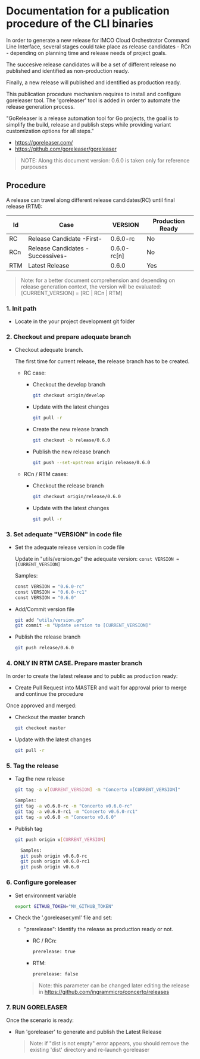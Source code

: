 # Documentation for a publication procedure of the CLI binaries

In order to generate a new release for IMCO Cloud Orchestrator Command Line Interface, several stages could take place as release candidates - RCn - depending on planning time and release needs of project goals.

The succesive release candidates will be a set of different release no published and identified as non-production ready.

Finally, a new release will published and identified as production ready.

This publication procedure mechanism requires to install and configure goreleaser tool. The 'goreleaser' tool is added in order to automate the release generation process.

"GoReleaser is a release automation tool for Go projects, the goal is to simplify the build, release and publish steps while providing variant customization options for all steps."

- <https://goreleaser.com/>
- <https://github.com/goreleaser/goreleaser>

> NOTE: Along this document version: 0.6.0 is taken only for reference purpouses

## Procedure

A release can travel along different release candidates(RC) until final release (RTM):

Id | Case | VERSION | Production Ready
------------------------|---------------------|---------------------|---------------------
RC | Release Candidate -First- | 0.6.0-rc | No
RCn | Release Candidates -Successives- | 0.6.0-rc[n] | No
RTM | Latest Release | 0.6.0 | Yes

> Note: for a better document comprehension and depending on release generation context, the version will be evaluated: [CURRENT_VERSION] = [RC | RCn | RTM]

### 1. Init path

- Locate in the your project development git folder

### 2. Checkout and prepare adequate branch

- Checkout adequate branch.

    The first time for current release, the release branch has to be created.

  - RC case:
    - Checkout the develop branch
      ```bash
      git checkout origin/develop
      ```
    - Update with the latest changes
      ```bash
      git pull -r
      ```

    - Create the new release branch
      ```bash
      git checkout -b release/0.6.0
      ```

    - Publish the new release branch
      ```bash
      git push --set-upstream origin release/0.6.0
      ```

  - RCn / RTM cases:
    - Checkout the release branch
      ```bash
      git checkout origin/release/0.6.0
      ```

    - Update with the latest changes
      ```bash
      git pull -r
      ```

### 3. Set adequate "VERSION" in code file

- Set the adequate release version in code file

  Update in "utils/version.go" the adequate version: `const VERSION = [CURRENT_VERSION]`

  Samples:

  ```bash
  const VERSION = "0.6.0-rc"
  const VERSION = "0.6.0-rc1"
  const VERSION = "0.6.0"
  ```

- Add/Commit version file

  ```bash
  git add "utils/version.go"
  git commit -m "Update version to [CURRENT_VERSION]"
  ```

- Publish the release branch

  ```bash
  git push release/0.6.0
  ```

### 4. ONLY IN RTM CASE. Prepare master branch

In order to create the latest release and to public as production ready:

- Create Pull Request into MASTER and wait for approval prior to merge and continue the procedure

Once approved and merged:

- Checkout the master branch

  ```bash
  git checkout master
  ```

- Update with the latest changes

  ```bash
  git pull -r
  ```

### 5. Tag the release

- Tag the new release

  ```bash
  git tag -a v[CURRENT_VERSION] -m "Concerto v[CURRENT_VERSION]"
  ```

  ```bash
  Samples:
  git tag -a v0.6.0-rc -m "Concerto v0.6.0-rc"
  git tag -a v0.6.0-rc1 -m "Concerto v0.6.0-rc1"
  git tag -a v0.6.0 -m "Concerto v0.6.0"
  ```

- Publish tag

  ```bash
  git push origin v[CURRENT_VERSION]
  ```

  ```bash
    Samples:
    git push origin v0.6.0-rc
    git push origin v0.6.0-rc1
    git push origin v0.6.0
  ```

### 6. Configure goreleaser

- Set environment variable

  ```bash
  export GITHUB_TOKEN="MY_GITHUB_TOKEN"
  ```

- Check the '.goreleaser.yml' file and set:

  - "prerelease": Identify the release as production ready or not.
    - RC / RCn:

      ```bash
      prerelease: true
      ```

    - RTM:
      ```bash
      prerelease: false
      ```

    > Note: this parameter can be changed later editing the release in <https://github.com/ingrammicro/concerto/releases>

### 7. RUN GORELEASER

Once the scenario is ready:

- Run 'goreleaser' to generate and publish the Latest Release
  > Note: if "dist is not empty" error appears, you should remove the existing 'dist' directory and re-launch goreleaser
